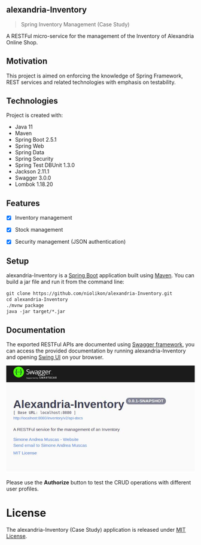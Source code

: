 ## alexandria-Inventory
> Spring Inventory Management (Case Study)

A RESTFul micro-service for the management of the Inventory of Alexandria Online Shop.


## Motivation
This project is aimed on enforcing the knowledge of Spring Framework, REST services
and related technologies with emphasis on testability.


## Technologies
Project is created with:
* Java 11
* Maven
* Spring Boot 2.5.1
* Spring Web
* Spring Data
* Spring Security
* Spring Test DBUnit 1.3.0
* Jackson 2.11.1
* Swagger 3.0.0
* Lombok 1.18.20


## Features
- [x] Inventory management
- [x] Stock management
- [x] Security management (JSON authentication)


## Setup
alexandria-Inventory is a [Spring Boot](https://spring.io/guides/gs/spring-boot) application built using [Maven](https://spring.io/guides/gs/maven/). You can build a jar file and run it from the command line:


```
git clone https://github.com/niolikon/alexandria-Inventory.git
cd alexandria-Inventory
./mvnw package
java -jar target/*.jar
```

## Documentation
The exported RESTFul APIs are documented using [Swagger framework](https://swagger.io/), you can access the provided documentation by running alexandria-Inventory and opening [Swing UI](http://localhost:8080/inventory/swagger-ui/) on your browser.

<img src="alexandria-Inventory_Swagger-Capture.jpg">

Please use the <b>Authorize</b> button to test the CRUD operations with different user profiles.


# License

The alexandria-Inventory (Case Study) application is released under [MIT License](LICENSE).
